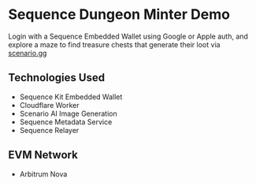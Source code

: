 # Sequence Dungeon Minter Demo

Login with a Sequence Embedded Wallet using Google or Apple auth, and explore a maze to find treasure chests that generate their loot via [scenario.gg](https://www.scenario.com/)

## Technologies Used

- Sequence Kit Embedded Wallet
- Cloudflare Worker
- Scenario AI Image Generation
- Sequence Metadata Service
- Sequence Relayer

## EVM Network

- Arbitrum Nova
